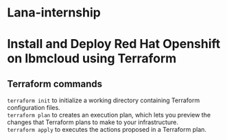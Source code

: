 # Lana-internship

# Install and Deploy Red Hat Openshift on Ibmcloud using Terraform

## Terraform commands
`terraform init` to initialize a working directory containing Terraform configuration files.  
`terraform plan` to creates an execution plan, which lets you preview the changes that Terraform plans to make to your infrastructure.  
`terraform apply` to executes the actions proposed in a Terraform plan.  
